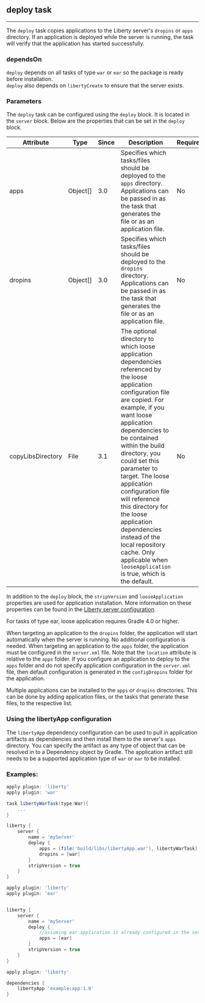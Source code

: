 ## deploy task
---
The `deploy` task copies applications to the Liberty server's `dropins` or `apps` directory. If an application is deployed while the server is running, the task will verify that the application has started successfully.

### dependsOn
`deploy` depends on all tasks of type `war` or `ear` so the package is ready before installation.  
`deploy` also depends on `libertyCreate` to ensure that the server exists.

### Parameters

The `deploy` task can be configured using the `deploy` block. It is located in the `server` block. Below are the properties that can be set in the `deploy` block.

| Attribute | Type  | Since | Description | Required |
| --------- | ----- | ----- | ----------- | -------- |
| apps | Object[] | 3.0 | Specifies which tasks/files should be deployed to the `apps` directory. Applications can be passed in as the task that generates the file or as an application file. | No |
| dropins | Object[] | 3.0 | Specifies which tasks/files should be deployed to the `dropins` directory. Applications can be passed in as the task that generates the file or as an application file. | No |
| copyLibsDirectory | File | 3.1 | The optional directory to which loose application dependencies referenced by the loose application configuration file are copied. For example, if you want loose application dependencies to be contained within the build directory, you could set this parameter to target. The loose application configuration file will reference this directory for the loose application dependencies instead of the local repository cache. Only applicable when `looseApplication` is true, which is the default. | No |

In addition to the `deploy` block, the `stripVersion` and `looseApplication` properties are used for application installation. More information on these properties can be found in the [Liberty server configuration](libertyExtensions.md#liberty-server-configuration).

For tasks of type ear, loose application requires Gradle 4.0 or higher.

When targeting an application to the `dropins` folder, the application will start automatically when the server is running. No additional configuration is needed. When targeting an application to the `apps` folder, the application must be configured in the `server.xml` file. Note that the `location` attribute is relative to the `apps` folder. If you configure an application to deploy to the `apps` folder and do not specify application configuration in the `server.xml` file, then default configuration is generated in the `configDropins` folder for the application.

Multiple applications can be installed to the `apps` or `dropins` directories. This can be done by adding application files, or the tasks that generate these files, to the respective list.

### Using the libertyApp configuration

The `libertyApp` dependency configuration can be used to pull in application artifacts as dependencies and then install them to the server's `apps` directory. You can specify the artifact as any type of object that can be resolved in to a Dependency object by Gradle. The application artifact still needs to be a supported application type of `war` or `ear` to be installed.

### Examples:

```groovy
apply plugin: 'liberty'
apply plugin: 'war'

task libertyWarTask(type:War){
    ...
}

liberty {
    server {
        name = 'myServer'
        deploy {
            apps = [file('build/libs/libertyApp.war'), libertyWarTask]
            dropins = [war]
        }
        stripVersion = true
    }
}
```

```groovy
apply plugin: 'liberty'
apply plugin: 'ear'


liberty {
    server {
        name = 'myServer'
        deploy {
            //assuming ear application is already configured in the server.xml
            apps = [ear]
        }
        stripVersion = true
    }
}
```

```groovy
apply plugin: 'liberty'

dependencies {
    libertyApp 'example:app:1.0'
}
```
